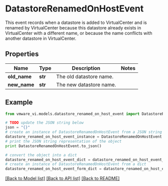 # DatastoreRenamedOnHostEvent

This event records when a datastore is added to VirtualCenter and is renamed by VirtualCenter because this datastore already exists in VirtualCenter with a different name, or because the name conflicts with another datastore in VirtualCenter. 

## Properties
Name | Type | Description | Notes
------------ | ------------- | ------------- | -------------
**old_name** | **str** | The old datastore name.  | 
**new_name** | **str** | The new datastore name.  | 

## Example

```python
from vmware_vi.models.datastore_renamed_on_host_event import DatastoreRenamedOnHostEvent

# TODO update the JSON string below
json = "{}"
# create an instance of DatastoreRenamedOnHostEvent from a JSON string
datastore_renamed_on_host_event_instance = DatastoreRenamedOnHostEvent.from_json(json)
# print the JSON string representation of the object
print DatastoreRenamedOnHostEvent.to_json()

# convert the object into a dict
datastore_renamed_on_host_event_dict = datastore_renamed_on_host_event_instance.to_dict()
# create an instance of DatastoreRenamedOnHostEvent from a dict
datastore_renamed_on_host_event_form_dict = datastore_renamed_on_host_event.from_dict(datastore_renamed_on_host_event_dict)
```
[[Back to Model list]](../README.md#documentation-for-models) [[Back to API list]](../README.md#documentation-for-api-endpoints) [[Back to README]](../README.md)


